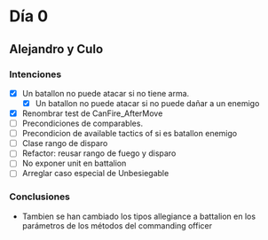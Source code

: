 ﻿# Día 0

## Alejandro y Culo

### Intenciones

- [x] Un batallon no puede atacar si no tiene arma.
    - [x] Un batallon no puede atacar si no puede dañar a un enemigo
- [x] Renombrar test de CanFire_AfterMove
- [ ] Precondiciones de comparables.
- [ ] Precondicion de available tactics of si es batallon enemigo
- [ ] Clase rango de disparo
- [ ] Refactor: reusar rango de fuego y disparo
- [ ] No exponer unit en battalion
- [ ] Arreglar caso especial de Unbesiegable

### Conclusiones

- Tambien se han cambiado los tipos allegiance a battalion en los parámetros de los métodos del commanding officer
